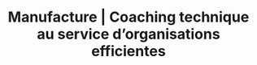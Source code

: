 ---
title: "Manufacture | Coaching technique au service d’organisations efficientes"
image: "images/promise.png"
draft: false
---